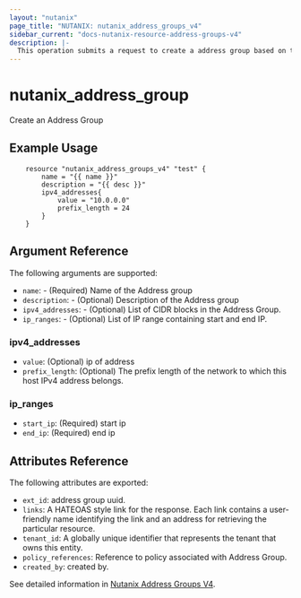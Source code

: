 ```yaml
---
layout: "nutanix"
page_title: "NUTANIX: nutanix_address_groups_v4"
sidebar_current: "docs-nutanix-resource-address-groups-v4"
description: |-
  This operation submits a request to create a address group based on the input parameters.
---
```


# nutanix_address_group

Create an Address Group

## Example Usage

``` hcl
    resource "nutanix_address_groups_v4" "test" {
        name = "{{ name }}"
        description = "{{ desc }}"
        ipv4_addresses{
            value = "10.0.0.0"
            prefix_length = 24
        }
	}
```


## Argument Reference

The following arguments are supported:

* `name`: - (Required) Name of the Address group
* `description`: - (Optional) Description of the Address group
* `ipv4_addresses`: - (Optional) List of CIDR blocks in the Address Group.
* `ip_ranges`: - (Optional) List of IP range containing start and end IP.


### ipv4_addresses
* `value`: (Optional) ip of address
* `prefix_length`: (Optional) The prefix length of the network to which this host IPv4 address belongs.


### ip_ranges
* `start_ip`: (Required) start ip
* `end_ip`: (Required) end ip


## Attributes Reference

The following attributes are exported:

* `ext_id`: address group uuid.
* `links`: A HATEOAS style link for the response. Each link contains a user-friendly name identifying the link and an address for retrieving the particular resource.
* `tenant_id`: A globally unique identifier that represents the tenant that owns this entity. 
* `policy_references`: Reference to policy associated with Address Group.
* `created_by`: created by.


See detailed information in [Nutanix Address Groups V4](https://developers.nutanix.com/api-reference?namespace=microseg&version=v4.0.b1).
